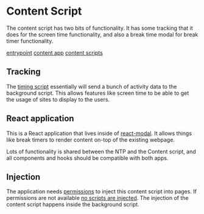 # Content Script

The content script has two bits of functionality. It has some tracking that it does for the screen time functionality, and also a break time modal for break timer functionality.

[entrypoint](../src/content.js)
[content app](../src/components/content-app)
[content scripts](../src/content)

## Tracking

The [timing script](../src/content/timing.js) essentially will send a bunch of activity data to the background script. This allows features like screen time to be able to get the usage of sites to display to the users.

## React application

This is a React application that lives inside of [react-modal](https://github.com/reactjs/react-modal). It allows things like break timers to render content on-top of the existing webpage.

Lots of functionality is shared between the NTP and the Content script, and all components and hooks should be compatible with both apps.

## Injection

The application needs [permissions](../src/constants.js#L64-L67) to inject this content script into pages. If permissions are not available [no scripts are injected](../src/background/inject.js#L17-18). The injection of the content script happens inside the background script.
